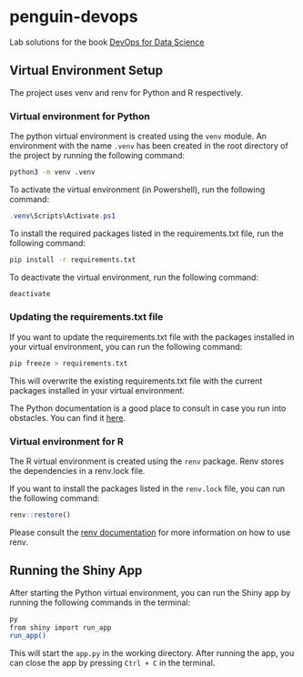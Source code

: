 # penguin-devops
Lab solutions for the book [DevOps for Data Science](https://do4ds.com/)

## Virtual Environment Setup

The project uses venv and renv for Python and R respectively.


### Virtual environment for Python

The python virtual environment is created using the `venv` module. An environment with the name `.venv` has been created in the root directory of the project by running the following command:

```bash
python3 -m venv .venv
```

To activate the virtual environment (in Powershell), run the following command:

```Powershell
.venv\Scripts\Activate.ps1
```

To install the required packages listed in the requirements.txt file, run the following command:

```bash
pip install -r requirements.txt
```

To deactivate the virtual environment, run the following command:

```bash
deactivate
```

### Updating the requirements.txt file

If you want to update the requirements.txt file with the packages installed in your virtual environment, you can run the following command:

```bash
pip freeze > requirements.txt
```
This will overwrite the existing requirements.txt file with the current packages installed in your virtual environment.

The Python documentation is a good place to consult in case you run into obstacles. You can find it [here](https://docs.python.org/3/library/venv.html).

### Virtual environment for R

The R virtual environment is created using the `renv` package. Renv stores the dependencies in a renv.lock file. 

If you want to install the packages listed in the `renv.lock` file, you can run the following command:

```r
renv::restore()
```

Please consult the [renv documentation](https://rstudio.github.io/renv/articles/renv.html) for more information on how to use renv.

## Running the Shiny App

After starting the Python virtual environment, you can run the Shiny app by running the following commands in the terminal:

```bash
py
from shiny import run_app
run_app()
```

This will start the `app.py` in the working directory. After running the app, you can close the app by pressing `Ctrl + C` in the terminal.